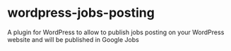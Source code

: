# wordpress-jobs-posting
A plugin for WordPress to allow to publish jobs posting on your WordPress website and will be published in Google Jobs
